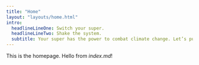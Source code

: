 ```yaml
---
title: "Home"
layout: "layouts/home.html"
intro:
  headlineLineOne: Switch your super.
  headlineLineTwo: Shake the system.
  subtitle: Your super has the power to combat climate change. Let’s put it to work.
---
```


This is the homepage. Hello from _index.md_!
